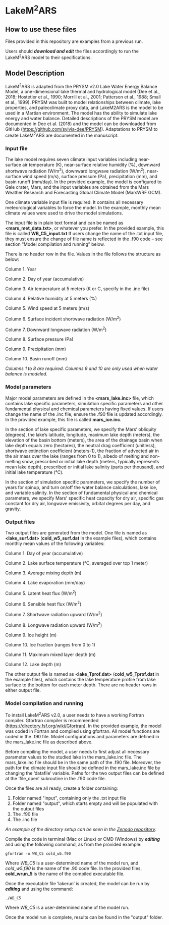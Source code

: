 # LakeM<sup>2</sup>ARS

## How to use these files

Files provided in this repository are examples from a previous run. 

Users should ***download and edit*** the files accordingly to run the LakeM<sup>2</sup>ARS model to their specifications. 

## Model Description
LakeM<sup>2</sup>ARS is adapted from the PRYSM v2.0 Lake Water Energy Balance Model, a one-dimensional lake thermal and hydrological model (Dee et al., 2018; Hostetler et al., 1990; Morrill et al., 2001; Patterson et al., 1988; Small et al., 1999). PRYSM was built to model relationships between climate, lake properties, and paleoclimate proxy data, and LakeM2ARS is the model to be used in a Martian environment. The model has the ability to simulate lake energy and water balance. Detailed descriptions of the PRYSM model are documented in Dee et al. (2018) and the model can be downloaded from GitHub (https://github.com/sylvia-dee/PRYSM). Adaptations to PRYSM to create LakeM<sup>2</sup>ARS are documented in the manuscript.

### Input file

The lake model requires seven climate input variables including near-surface air temperature (K), near-surface relative humidity (%), downward shortwave radiation (W/m<sup>2</sup>), downward longwave radiation (W/m<sup>2</sup>), near-surface wind speed (m/s), surface pressure (Pa), precipitation (mm), and basin runoff (mm/day). In the provided example, the model is configured to Gale crater, Mars, and the input variables are obtained from the Mars Weather Research and Forecasting Global Climate Model (MarsWRF GCM).

One climate variable input file is required. It contains all necessary meteorological variables to force the model. In the example, monthly mean climate values were used to drive the model simulations. 

The input file is in plain text format and can be named as **<mars_met_data.txt>**, or whatever you prefer. In the provided example, this file is called **WB_C5_input.txt** If users change the name of the .txt input file, they must ensure the change of file name is reflected in the .f90 code – see section “Model compilation and running” below. 

There is no header row in the file. Values in the file follows the structure as below:

Column 1. Year

Column 2. Day of year (accumulative)

Column 3. Air temperature at 5 meters (K or C, specify in the .inc file)

Column 4. Relative humidity at 5 meters (%)

Column 5. Wind speed at 5 meters (m/s)

Column 6. Surface incident shortwave radiation (W/m<sup>2</sup>)

Column 7. Downward longwave radiation (W/m<sup>2</sup>)

Column 8. Surface pressure (Pa)

Column 9. Precipitation (mm)

Column 10. Basin runoff (mm)

*Columns 1 to 8 are required. Columns 9 and 10 are only used when water balance is modeled.*

### Model parameters
Major model parameters are defined in the **<mars_lake.inc>** file, which contains lake specific parameters, simulation specific parameters and other fundamental physical and chemical parameters having fixed values. If users change the name of the .inc file, ensure the .f90 file is updated accordingly. In the provided example, this file is called **mars_ice.inc**. 

In the section of lake specific parameters, we specify the Mars’ obliquity (degrees), the lake’s latitude, longitude, maximum lake depth (meters), the elevation of the basin bottom (meters), the area of the drainage basin when lake depth equals zero (hectares), the neutral drag coefficient (unitless), shortwave extinction coefficient (meters-1), the fraction of advected air in the air mass over the lake (ranges from 0 to 1), albedo of melting and non-melting snow, prescribed or initial lake depth (meters, typically represents mean lake depth), prescribed or initial lake salinity (parts per thousand), and initial lake temperature (°C).

In the section of simulation specific parameters, we specify the number of years for spinup, and turn on/off the water balance calculations, lake ice, and variable salinity. In the section of fundamental physical and chemical parameters, we specify Mars' specific heat capacity for dry air, specific gas constant for dry air, longwave emissivity, orbital degrees per day, and gravity.

### Output files

Two output files are generated from the model. One file is named as **<lake_surf.dat>** (**cold_w5_surf.dat** in the example files), which contains monthly mean values of the following variables:

Column 1. Day of year (accumulative)

Column 2. Lake surface temperature (°C, averaged over top 1 meter)

Column 3. Average mixing depth (m)

Column 4. Lake evaporation (mm/day)

Column 5. Latent heat flux (W/m<sup>2</sup>)

Column 6. Sensible heat flux (W/m<sup>2</sup>)

Column 7. Shortwave radiation upward (W/m<sup>2</sup>)

Column 8. Longwave radiation upward (W/m<sup>2</sup>)

Column 9. Ice height (m)

Column 10. Ice fraction (ranges from 0 to 1)

Column 11. Maximum mixed layer depth (m)

Column 12. Lake depth (m)

The other output file is named as **<lake_Tprof.dat>** (**cold_w5_Tprof.dat** in the example files), which contains the lake temperature profile from lake surface to the bottom for each meter depth. There are no header rows in either output file.

### Model compilation and running

To install LakeM<sup>2</sup>ARS v2.0, a user needs to have a working Fortran compiler. Gfortran compiler is recommended (https://directory.fsf.org/wiki/Gfortran). In the provided example, the model was coded in Fortran and compiled using gfortran. All model functions are coded in the .f90 file. Model configurations and parameters are defined in the mars_lake.inc file as described above.

Before compiling the model, a user needs to first adjust all necessary parameter values to the studied lake in the mars_lake.inc file. The mars_lake.inc file should be in the same path of the .f90 file. Moreover, the path for the climate input file should be defined in the mars_lake.inc file by changing the ‘datafile’ variable. Paths for the two output files can be defined at the ‘file_open’ subroutine in the .f90 code file.

Once the files are all ready, create a folder containing:
1. Folder named "input", containing only the .txt input file
2. Folder named "output", which starts empty and will be populated with the output files
3. The .f90 file
4. The .inc file
   
*An example of the directory setup can be seen in the [Zenodo repository](https://doi.org/10.5281/zenodo.14927285).*

Compile the code in terminal (Mac or Linux) or CMD (Windows) by ***editing*** and using the following command, as from the provided example:
```
gfortran -o WB_C5 cold_w5.f90
```
Where *WB_C5* is a user-determined name of the model run, and *cold_w5.f90* is the name of the .90 code file. In the provided files, **cold_wrun_5** is the name of the compiled executable file. 

Once the executable file ‘lakerun’ is created, the model can be run by ***editing*** and using the command:
```
./WB_C5
```
Where *WB_C5* is a user-determined name of the model run.

Once the model run is complete, results can be found in the "output" folder.
